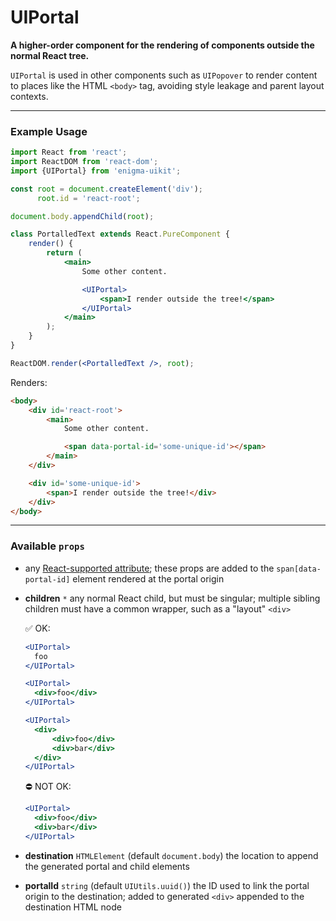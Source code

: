 # UIPortal
__A higher-order component for the rendering of components outside the normal React tree.__

`UIPortal` is used in other components such as `UIPopover` to render content to places like the HTML `<body>` tag, avoiding style leakage and parent layout contexts.

---

### Example Usage

```jsx
import React from 'react';
import ReactDOM from 'react-dom';
import {UIPortal} from 'enigma-uikit';

const root = document.createElement('div');
      root.id = 'react-root';

document.body.appendChild(root);

class PortalledText extends React.PureComponent {
    render() {
        return (
            <main>
                Some other content.

                <UIPortal>
                    <span>I render outside the tree!</span>
                </UIPortal>
            </main>
        );
    }
}

ReactDOM.render(<PortalledText />, root);
```

Renders:

```html
<body>
    <div id='react-root'>
        <main>
            Some other content.

            <span data-portal-id='some-unique-id'></span>
        </main>
    </div>

    <div id='some-unique-id'>
        <span>I render outside the tree!</div>
    </div>
</body>
```

---

### Available `props`

- any [React-supported attribute](https://facebook.github.io/react/docs/tags-and-attributes.html#html-attributes); these props are added to the `span[data-portal-id]`  element rendered at the portal origin

- __children__ `*`
  any normal React child, but must be singular; multiple sibling children must have a common wrapper, such as a "layout" `<div>`

  ✅ OK:

  ```jsx
  <UIPortal>
    foo
  </UIPortal>

  <UIPortal>
    <div>foo</div>
  </UIPortal>

  <UIPortal>
    <div>
        <div>foo</div>
        <div>bar</div>
    </div>
  </UIPortal>
  ```

  ⛔️ NOT OK:

  ```jsx
  <UIPortal>
    <div>foo</div>
    <div>bar</div>
  </UIPortal>
  ```

- __destination__ `HTMLElement`
  (default `document.body`) the location to append the generated portal and child elements

- __portalId__ `string`
  (default `UIUtils.uuid()`) the ID used to link the portal origin to the destination; added to generated `<div>` appended to the destination HTML node
